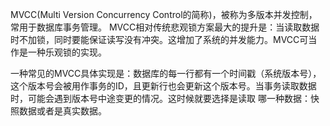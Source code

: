 MVCC(Multi Version Concurrency Control的简称)，被称为多版本并发控制，常用于数据库事务管理。
MVCC相对传统悲观锁方案最大的提升是：当读取数据时不加锁，同时要能保证读写没有冲突。这增加了系统的并发能力。MVCC可当作是一种乐观锁的实现。

一种常见的MVCC具体实现是：数据库的每一行都有一个时间戳（系统版本号），这个版本号会被用作事务的ID，且更新行也会更新这个版本号。当事务读取数据时，可能会遇到版本号中途变更的情况。这时候就要选择是读取
哪一种数据：快照数据或者是真实数据。


